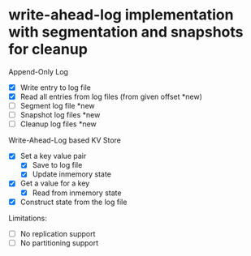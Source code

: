 # write-ahead-log implementation with segmentation and snapshots for cleanup

Append-Only Log

- [x] Write entry to log file
- [x] Read all entries from log files (from given offset *new)
- [ ] Segment log file *new
- [ ] Snapshot log files *new
- [ ] Cleanup log files *new

Write-Ahead-Log based KV Store

- [x] Set a key value pair
  - [x] Save to log file
  - [x] Update inmemory state
- [x] Get a value for a key
  - [x] Read from inmemory state
- [x] Construct state from the log file

Limitations:

- [ ] No replication support
- [ ] No partitioning support
